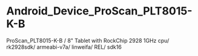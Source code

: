 # Android_Device_ProScan_PLT8015-K-B
ProScan_PLT8015-K-B / 8" Tablet with RockChip 2928 1GHz cpu/ rk2928sdk/ armeabi-v7a/ linweifa/ REL/ sdk16
